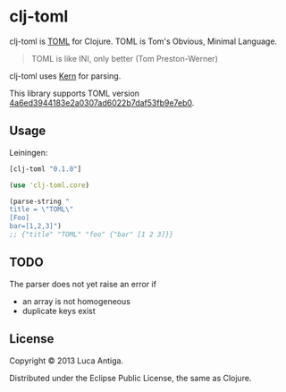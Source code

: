 # clj-toml

clj-toml is [TOML](https://github.com/mojombo/toml) for Clojure. TOML is Tom's Obvious, Minimal Language. 

> TOML is like INI, only better (Tom Preston-Werner)

clj-toml uses [Kern](https://github.com/blancas/kern) for parsing.

This library supports TOML version [4a6ed3944183e2a0307ad6022b7daf53fb9e7eb0](https://github.com/mojombo/toml/tree/4a6ed3944183e2a0307ad6022b7daf53fb9e7eb0).

## Usage

Leiningen:

```clojure
[clj-toml "0.1.0"]
```

```clojure
(use 'clj-toml.core)

(parse-string "
title = \"TOML\"
[Foo]
bar=[1,2,3]")
;; {"title" "TOML" "foo" {"bar" [1 2 3]}}
```

## TODO

The parser does not yet raise an error if

* an array is not homogeneous
* duplicate keys exist

## License

Copyright © 2013 Luca Antiga.

Distributed under the Eclipse Public License, the same as Clojure.
